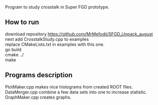 Program to study crosstalk in Super FGD prototype.

## How to run
download repository https://github.com/MrMefodij/SFGD_Unpack_august
next add CrosstalkStudy.cpp to examples <br/>
replace CMakeLists.txt in examples with this one. <br/>
go build <br/>
cmake ../ <br/>
make <br/>

## Programs description
PlotMaker.cpp makes nice histograms from created ROOT files. <br/>
DataMerger.cpp combine a few data sets into one to increase statistic. <br/>
GraphMaker.cpp creates graphs.
